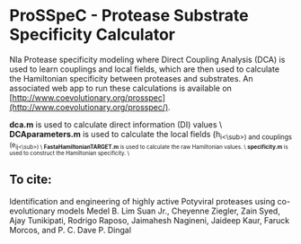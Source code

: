 # ProSSpeC - Protease Substrate Specificity Calculator
NIa Protease specificity modeling where Direct Coupling Analysis (DCA) is used to learn couplings and local fields, which are then used to calculate the Hamiltonian specificity between proteases and substrates. An associated web app to run these calculations is available on [http://www.coevolutionary.org/prosspec](http://www.coevolutionary.org/prosspec/). 

**dca.m** is used to calculate direct information (DI) values \\
**DCAparameters.m** is used to calculate the local fields (h<sub>i<\sub>) and couplings (e<sub>ij<\sub>) \\
**FastaHamiltonianTARGET.m** is used to calculate the raw Hamiltonian values. \\
**specificity.m** is used to construct the Hamiltonian specificity. \\

## To cite:
Identification and engineering of highly active Potyviral proteases using co-evolutionary models
Medel B. Lim Suan Jr., Cheyenne Ziegler, Zain Syed, Ajay Tunikipati, Rodrigo Raposo, Jaimahesh Nagineni,
Jaideep Kaur, Faruck Morcos, and P. C. Dave P. Dingal
